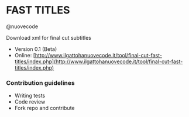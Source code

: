 # FAST TITLES #
@nuovecode

Download xml for final cut subtitles

* Version 0.1 (Beta)
* Online: [http://www.ilgattohanuovecode.it/tool/final-cut-fast-titles/index.php](http://www.ilgattohanuovecode.it/tool/final-cut-fast-titles/index.php)


### Contribution guidelines ###

* Writing tests
* Code review
* Fork repo and contribute